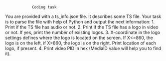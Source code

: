 				Coding task
You are provided with a ts_info.json file. It describes some TS file.
Your task is to parse the file with help of Python and output the next information:
    1. Print if the TS file has audio or not.
    2. Print if the TS file has a logo in video or not. If yes, print the number of existing logos.
    3. X-coordinate in the logo settings defines where the logo is located on the screen. If X<=860, the logo is on the left, if X>860, the logo is on the right. Print location of each logo, if present.
    4. Print video PID in hex (MediaID value will help you to find it).
